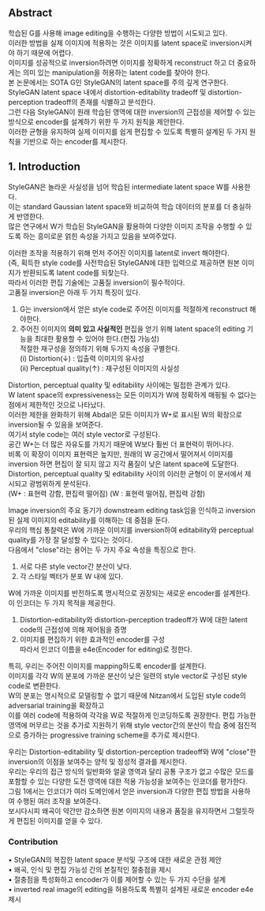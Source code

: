 ## Abstract
학습된 G를 사용해 image editing을 수행하는 다양한 방법이 시도되고 있다.  
이러한 방법을 실제 이미지에 적용하는 것은 이미지를 latent space로 inversion시켜야 하기 때문에 어렵다.  
이미지를 성공적으로 inversion하려면 이미지를 정확하게 reconstruct 하고 더 중요하게는 의미 있는 manipulation을 허용하는 latent code를 찾아야 한다.  
본 논문에서는 SOTA G인 StyleGAN의 latent space를 주의 깊게 연구한다.  
StyleGAN latent space 내에서  distortion-editability tradeoff 및 distortion-perception tradeoff의 존재를 식별하고 분석한다.  
그런 다음 StyleGAN이 원래 학습된 영역에 대한 inversion의 근접성을 제어할 수 있는 방식으로 encoder를 설계하기 위한 두 가지 원칙을 제안한다.  
이러한 균형을 유지하여 실제 이미지를 쉽게 편집할 수 있도록 특별히 설계된 두 가지 원칙을 기반으로 하는 encoder를 제시한다.  

## 1. Introduction

StyleGAN은 놀라운 사실성을 넘어 학습된 intermediate latent space W를 사용한다.  
이는 standard Gaussian latent space와 비교하여 학습 데이터의 분포를 더 충실하게 반영한다.  
많은 연구에서 W가 학습된 StyleGAN을 활용하여 다양한 이미지 조작을 수행할 수 있도록 하는 흥미로운 얽힌 속성을 가지고 있음을 보여주었다.  

이러한 조작을 적용하기 위해 먼저 주어진 이미지를 latent로 invert 해야한다.  
(즉, 획득한 style code를 사전학습된 StyleGAN에 대한 입력으로 제공하면 원본 이미지가 반환되도록 latent code를 되찾는다.  
따라서 이러한 편집 기술에는 고품질 inversion이 필수적이다.  
고품질 inversion은 아래 두 가지 특징이 있다.  
1) G는 inversion에서 얻은 style code로 주어진 이미지를 적절하게 reconstruct 해야한다.  
2) 주어진 이미지의 **의미 있고 사실적인** 편집을 얻기 위해 latent space의 editing 기능을 최대한 활용할 수 있어야 한다.(편집 가능성)  
적절한 재구성을 정의하기 위해 두가지 속성을 구별한다.  
(i)  Distortion(↓)          : 입출력 이미지의 유사성  
(ii) Perceptual quality(↑) : 재구성된 이미지의 사실성

Distortion, perceptual quality 및 editability 사이에는 밀접한 관계가 있다.  
W latent space의 expressiveness는 모든 이미지가 W에 정확하게 매핑될 수 없다는 점에서 제한적인 것으로 나타났다.  
이러한 제한을 완화하기 위해 Abdal은 모든 이미지가 W+로 표시된 W의 확장으로 inversion될 수 있음을 보여준다.  
여기서 style code는 여러 style vector로 구성된다.  
공간 W+는 더 많은 자유도를 가지기 때문에 W보다 훨씬 더 표현력이 뛰어나다.  
비록 이 확장이 이미지 표현력은 높지만, 원래의 W 공간에서 떨어져서 이미지를 inversion 하면 편집이 잘 되지 않고 지각 품질이 낮은 latent space에 도달한다.  
Distortion, perceptual quality 및 editability 사이의 이러한 균형이 이 문서에서 제시되고 광범위하게 분석된다.  
(W+ : 표현력 강함, 편집력 떨어짐)  (W : 표현력 떨어짐, 편집력 강함)  

Image inversion의 주요 동기가 downstream editing task임을 인식하고 inversion된 실제 이미지의 editability를 이해하는 데 중점을 둔다.  
우리의 핵심 통찰력은 W에 가까운 이미지를 inversion하여 editability와 perceptual quality를 가장 잘 달성할 수 있다는 것이다.  
다음에서 "close"라는 용어는 두 가지 주요 속성을 특징으로 한다.  
1) 서로 다른 style vector간 분산이 낮다.  
2) 각 스타일 벡터가 분포 W 내에 있다.  

W에 가까운 이미지를 반전하도록 명시적으로 권장되는 새로운 encoder를 설계한다.  
이 인코더는 두 가지 목적을 제공한다.  
1) Distortion-editability와 distortion-perception tradeoff가 W에 대한 latent code의 근접성에 의해 제어됨을 증명  
2) 이미지를 편집하기 위한 효과적인 encoder를 구성  
따라서 인코더 이름을 e4e(Encoder for editing)로 정한다.  

특히, 우리는 주어진 이미지를 mapping하도록 encoder를 설계한다.  
이미지를 각각 W의 분포에 가까운 분산이 낮은 일련의 style vector로 구성된 style code로 변환한다.  
W의 분포는 명시적으로 모델링할 수 없기 때문에 Nitzan에서 도입된 style code의 adversarial training을 확장하고  
이를 여러 code에 적용하여 각각을 W로 적절하게 인코딩하도록 권장한다.
편집 가능한 영역에 머무르는 것을 추가로 지원하기 위해 style vector간의 분산이 학습 중에 점진적으로 증가하는 progressive training scheme을 추가로 제시한다.  

우리는 Distortion-editability 및 distortion-perception tradeoff와 W에 "close"한 inversion의 이점을 보여주는 양적 및 정성적 결과를 제시한다.  
우리는 우리의 접근 방식의 일반화와 얼굴 영역과 달리 공통 구조가 없고 수많은 모드를 포함할 수 있는 다양한 도전 영역에 대한 적용 가능성을 보여주는 인코더를 평가한다.  
그림 1에서는 인코더가 여러 도메인에서 얻은 inversion과 다양한 편집 방법을 사용하여 수행된 여러 조작을 보여준다.  
보시다시피 왜곡이 약간만 감소하면 원본 이미지의 내용과 품질을 유지하면서 그럴듯하게 편집된 이미지를 얻을 수 있다.  

### Contribution 
• StyleGAN의 복잡한 latent space 분석및 구조에 대한 새로운 관점 제안  
• 왜곡, 인식 및 편집 가능성 간의 본질적인 절충점을 제시  
• 절충점을 특성화하고 encoder가 이를 제어할 수 있는 두 가지 수단을 설계  
• inverted real image의 editing을 허용하도록 특별히 설계된 새로운 encoder e4e 제시

